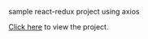 sample react-redux project using axios

[Click here](https://maddumajohnerick.github.io/react-redux-gallery) to view the project.
